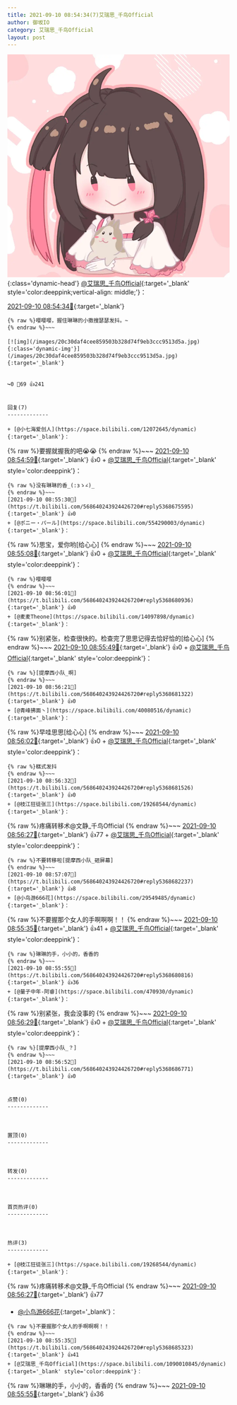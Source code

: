 ```yaml
---
title: 2021-09-10 08:54:34(7)艾瑞思_千鸟Official
author: 御坂IO
category: 艾瑞思_千鸟Official
layout: post
---
```


![img](/images/7e08840c56f251de28bdf766b647bd5fe9a5d50a.jpg){:class='dynamic-head'}
[@艾瑞思_千鸟Official](https://space.bilibili.com/1090010845/dynamic){:target='_blank' style='color:deeppink;vertical-align: middle;'}：

[2021-09-10 08:54:34🔗](https://t.bilibili.com/568640243924426720){:target='_blank'}

~~~
{% raw %}嘤嘤嘤，握住琳琳的小擞搜瑟瑟发抖。~
{% endraw %}~~~

[![img](/images/20c30daf4cee859503b328d74f9eb3ccc9513d5a.jpg){:class='dynamic-img'}](/images/20c30daf4cee859503b328d74f9eb3ccc9513d5a.jpg){:target='_blank'}


↪️0 💬69 👍241


回复(7)
-------------

+ [@小七海爱创人](https://space.bilibili.com/12072645/dynamic){:target='_blank'}：
~~~
{% raw %}要握就握我的吧😭😭
{% endraw %}~~~
[2021-09-10 08:54:59🔗](https://t.bilibili.com/568640243924426720#reply5368664989){:target='_blank'} 👍0
    + [@艾瑞思_千鸟Official](https://space.bilibili.com/1090010845/dynamic){:target='_blank' style='color:deeppink'}：
~~~
{% raw %}没有琳琳的香_(:зゝ∠)_
{% endraw %}~~~
[2021-09-10 08:55:30🔗](https://t.bilibili.com/568640243924426720#reply5368675595){:target='_blank'} 👍0
+ [@ポニー・パール](https://space.bilibili.com/554290003/dynamic){:target='_blank'}：
~~~
{% raw %}思宝，爱你哟[给心心]
{% endraw %}~~~
[2021-09-10 08:55:08🔗](https://t.bilibili.com/568640243924426720#reply5368669975){:target='_blank'} 👍0
    + [@艾瑞思_千鸟Official](https://space.bilibili.com/1090010845/dynamic){:target='_blank' style='color:deeppink'}：
~~~
{% raw %}嘤嘤嘤
{% endraw %}~~~
[2021-09-10 08:56:01🔗](https://t.bilibili.com/568640243924426720#reply5368680936){:target='_blank'} 👍0
+ [@麦麦Theone](https://space.bilibili.com/14097898/dynamic){:target='_blank'}：
~~~
{% raw %}别紧张，检查很快的。检查完了思思记得去恰好恰的[给心心]
{% endraw %}~~~
[2021-09-10 08:55:49🔗](https://t.bilibili.com/568640243924426720#reply5368675963){:target='_blank'} 👍0
    + [@艾瑞思_千鸟Official](https://space.bilibili.com/1090010845/dynamic){:target='_blank' style='color:deeppink'}：
~~~
{% raw %}[提摩西小队_啊]
{% endraw %}~~~
[2021-09-10 08:56:21🔗](https://t.bilibili.com/568640243924426720#reply5368681322){:target='_blank'} 👍0
+ [@青峰拂面丶](https://space.bilibili.com/40080516/dynamic){:target='_blank'}：
~~~
{% raw %}早哇思思[给心心]
{% endraw %}~~~
[2021-09-10 08:56:02🔗](https://t.bilibili.com/568640243924426720#reply5368676222){:target='_blank'} 👍0
    + [@艾瑞思_千鸟Official](https://space.bilibili.com/1090010845/dynamic){:target='_blank' style='color:deeppink'}：
~~~
{% raw %}糕式发抖
{% endraw %}~~~
[2021-09-10 08:56:32🔗](https://t.bilibili.com/568640243924426720#reply5368681526){:target='_blank'} 👍0
+ [@枝江狂徒张三](https://space.bilibili.com/19268544/dynamic){:target='_blank'}：
~~~
{% raw %}疼痛转移术@文静_千鸟Official
{% endraw %}~~~
[2021-09-10 08:56:27🔗](https://t.bilibili.com/568640243924426720#reply5368676691){:target='_blank'} 👍77
    + [@艾瑞思_千鸟Official](https://space.bilibili.com/1090010845/dynamic){:target='_blank' style='color:deeppink'}：
~~~
{% raw %}不要转移啦[提摩西小队_砸屏幕]
{% endraw %}~~~
[2021-09-10 08:57:07🔗](https://t.bilibili.com/568640243924426720#reply5368682237){:target='_blank'} 👍8
+ [@小鸟游666花](https://space.bilibili.com/29549485/dynamic){:target='_blank'}：
~~~
{% raw %}不要握那个女人的手啊啊啊！！
{% endraw %}~~~
[2021-09-10 08:55:35🔗](https://t.bilibili.com/568640243924426720#reply5368685323){:target='_blank'} 👍41
    + [@艾瑞思_千鸟Official](https://space.bilibili.com/1090010845/dynamic){:target='_blank' style='color:deeppink'}：
~~~
{% raw %}琳琳的手，小小的，香香的
{% endraw %}~~~
[2021-09-10 08:55:55🔗](https://t.bilibili.com/568640243924426720#reply5368680816){:target='_blank'} 👍36
+ [@量子中年-阿睿](https://space.bilibili.com/470930/dynamic){:target='_blank'}：
~~~
{% raw %}别紧张，我会没事的
{% endraw %}~~~
[2021-09-10 08:56:29🔗](https://t.bilibili.com/568640243924426720#reply5368686358){:target='_blank'} 👍0
    + [@艾瑞思_千鸟Official](https://space.bilibili.com/1090010845/dynamic){:target='_blank' style='color:deeppink'}：
~~~
{% raw %}[提摩西小队_？]
{% endraw %}~~~
[2021-09-10 08:56:52🔗](https://t.bilibili.com/568640243924426720#reply5368686771){:target='_blank'} 👍0


点赞(0)
-------------



置顶(0)
-------------



转发(0)
-------------



首页热评(0)
-------------



热评(3)
-------------

+ [@枝江狂徒张三](https://space.bilibili.com/19268544/dynamic){:target='_blank'}：
~~~
{% raw %}疼痛转移术@文静_千鸟Official
{% endraw %}~~~
[2021-09-10 08:56:27🔗](https://t.bilibili.com/568640243924426720#reply5368676691){:target='_blank'} 👍77
+ [@小鸟游666花](https://space.bilibili.com/29549485/dynamic){:target='_blank'}：
~~~
{% raw %}不要握那个女人的手啊啊啊！！
{% endraw %}~~~
[2021-09-10 08:55:35🔗](https://t.bilibili.com/568640243924426720#reply5368685323){:target='_blank'} 👍41
+ [@艾瑞思_千鸟Official](https://space.bilibili.com/1090010845/dynamic){:target='_blank' style='color:deeppink'}：
~~~
{% raw %}琳琳的手，小小的，香香的
{% endraw %}~~~
[2021-09-10 08:55:55🔗](https://t.bilibili.com/568640243924426720#reply5368680816){:target='_blank'} 👍36


